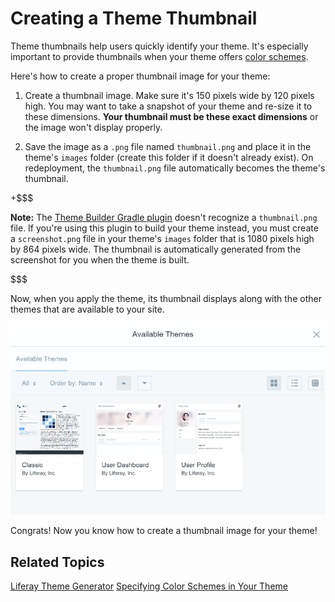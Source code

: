 # Creating a Theme Thumbnail [](id=creating-a-theme-thumbnail)

Theme thumbnails help users quickly identify your theme. It's especially
important to provide thumbnails when your theme offers 
[color schemes](/develop/tutorials/-/knowledge_base/7-0/specifying-color-schemes). 

Here's how to create a proper thumbnail image for your theme:

1.  Create a thumbnail image. Make sure it's 150 pixels wide by 120 pixels high.
    You may want to take a snapshot of your theme and re-size it to these
    dimensions. **Your thumbnail must be these exact dimensions** or the image 
    won't display properly. 

2.  Save the image as a `.png` file named `thumbnail.png` and place it in the
    theme's `images` folder (create this folder if it doesn't already exist). On 
    redeployment, the `thumbnail.png` file automatically becomes the theme's
    thumbnail.

+$$$

**Note:** The 
[Theme Builder Gradle plugin](/develop/reference/-/knowledge_base/7-0/theme-builder-gradle-plugin) 
doesn't recognize a `thumbnail.png` file. If you're using this plugin to build 
your theme instead, you must create a `screenshot.png` file in your theme's 
`images` folder that is 1080 pixels high by 864 pixels wide. The thumbnail is 
automatically generated from the screenshot for you when the theme is built.

$$$

Now, when you apply the theme, its thumbnail displays along with the other
themes that are available to your site.

![Figure 1: Your theme thumbnail is displayed with the rest of the available themes.](../../../images/available-themes-thumbnail.png)

Congrats! Now you know how to create a thumbnail image for your theme!

## Related Topics [](id=related-topics)

[Liferay Theme Generator](/develop/tutorials/-/knowledge_base/7-0/themes-generator)
[Specifying Color Schemes in Your Theme](/develop/tutorials/-/knowledge_base/7-0/specifying-color-schemes)
